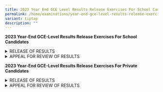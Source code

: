 ```yaml
---
title: 2023 Year End GCE Level Results Release Exercises For School Candidates
permalink: /home/examinations/year-end-gce-level-results-release-exercises/
variant: tiptap
description: ""
---
```

<p><strong>2023 Year-End GCE-Level Results Release Exercises For School Candidates</strong>
</p>
<div data-type="detailGroup" class="isomer-accordion isomer-accordion-white">
<details class="isomer-details">
<summary>RELEASE OF RESULTS</summary>
<div data-type="detailsContent" class="isomer-details-content">
<h4><strong>Release of Results</strong></h4>
<p>You are to return to your school on the day of the release of the results
to collect your results.</p>
<p></p>
<p>If you are unavailable on the day of the results release, please appoint
a proxy and inform your school in advance of the arrangement.</p>
<p></p>
<p>You may also view your examination results online via <a href="https://myexams.seab.gov.sg/" rel="noopener noreferrer nofollow" target="_blank">Candidates Portal</a> during
the specified period.</p>
<p></p>
<h4><strong>For Singpass Holders</strong></h4>
<p>If you are eligible for Singpass, you can view your examination results
online on the day of the results release, by accessing <a href="https://myexams.seab.gov.sg/" rel="noopener noreferrer nofollow" target="_blank">SEAB's Candidates Portal</a> with
your Singpass.</p>
<p></p>
<p>If you have not applied for Singpass, please visit the <a href="https://www.singpass.gov.sg/" rel="noopener noreferrer nofollow" target="_blank">Singpass website</a> to
register, activate and link your mobile phone/ token to your Singpass account.
Do note that the set up process would take up to 7 working days and if
you need to setup your Singpass immediately, you may visit any of the Singpass
counters during the office hours.</p>
<p></p>
<p>You can check the <a href="https://www.singpass.gov.sg/main/html/faq.html" rel="noopener noreferrer nofollow" target="_blank">Singpass FAQ page</a> or
contact Singpass Helpdesk at <a href="support@singpass.gov.sg" rel="noopener noreferrer nofollow" target="_blank">support@singpass.gov.sg</a>or +65 6643 0555
for Singpass-related queries.</p>
<p></p>
<p><strong>For Non-Singpass Holders</strong>
</p>
<p>You will receive a system-generated username to access the Candidates
Portal a few days before the release of the results. The username is sent
to the email address that you have provided to SEAB.</p>
<p></p>
<p><strong>Guide to accessing SEAB's Candidates Portal</strong>
</p>
<p>You should visit the page regularly to check for updates to the Candidates
Portal guide for the viewing of the results.</p>
</div>
</details>
<details class="isomer-details">
<summary>APPEAL FOR REVIEW OF RESULTS</summary>
<div data-type="detailsContent" class="isomer-details-content">
<p>You may appeal for a review of your results during the specified appeal
period through your school.</p>
<p></p>
<p>You will be notified of the appeal fee for each subject during each year's
results release exercise. All appeal fees are subject to the prevailing
GST. The appeal is for the review of the marking of the scripts and a full
clerical re-check.</p>
<p></p>
<p>Your appeal application would be submitted to SEAB for processing once
you have made the payment successfully.</p>
<p></p>
<p><strong>Note: </strong>Applications submitted after the appeal deadline
will not be provided.</p>
<p></p>
<p><strong>Appeal Outcome</strong>
</p>
<p>You will receive the appeal outcome letter through your school by the
specified deadline. No report on your performance in the examination will
be provided.</p>
<p></p>
<p>If you have any clarifications, please contact your school.</p>
</div>
</details>
</div>
<p><strong>2023 Year-End GCE-Level Results Release Exercises For Private Candidates</strong>
</p>
<div data-type="detailGroup" class="isomer-accordion isomer-accordion-white">
<details class="isomer-details">
<summary>RELEASE OF RESULTS</summary>
<div data-type="detailsContent" class="isomer-details-content">
<p>You will receive your examination certificate if you have obtained at
least one Pass grade on one or more subjects. You can refer to this <a href="https://www.seab.gov.sg/home/examinations/result-slips-examination-certificates-private-candidates" rel="noopener noreferrer nofollow" target="_blank">link</a> for
more information on the eligibility to receive an examination certificate.</p>
<p></p>
<p>Your examination certificates will be delivered via registered mail within
one (1) month from the date of the release of the results, to the address
that you had provided to SEAB.</p>
<p></p>
<p>You can also view your examination results online via <a href="https://myexams.seab.gov.sg/" rel="noopener noreferrer nofollow" target="_blank">SEAB's Candidates Portal</a> during
the specified period.</p>
<p></p>
<p><strong>For Singpass Holders</strong>
</p>
<p>If you are eligible for Singpass, you can view your examination results
online on the day of the results release, by accessing SEAB's Candidates
Portal.</p>
<p></p>
<p>You can check out the <a href="https://www.singpass.gov.sg/main/html/faq.html" rel="noopener noreferrer nofollow" target="_blank">Singpass FAQ page</a> or
contact Singpass Helpdesk at <a href="mailto:support@singpass.gov.sg" rel="noopener noreferrer nofollow" target="_blank">support@singpass.gov.sg</a>or +65
6643 0555 for Singpass-related queries.</p>
<p></p>
<p><strong>For Non-Singpass Holders</strong>
</p>
<p>You will receive a system-generated username to access the Candidates
Portal a few days before the release of the results, The username is sent
to the email address that you have provided to SEAB.</p>
<p></p>
<p><strong>Guide to accessing SEAB's Candidates Portal</strong>
</p>
<p>You should visit this page regularly to check for updates to the Candidates
Portal guide for the viewing of the results.</p>
</div>
</details>
<details class="isomer-details">
<summary>APPEAL FOR REVIEW OF RESULTS</summary>
<div data-type="detailsContent" class="isomer-details-content">
<p><strong>Appeal for Review of Results</strong>
</p>
<p>You may appeal for a review of your results during the specified appeal
period through <a href="https://myexams.seab.gov.sg/" rel="noopener noreferrer nofollow" target="_blank">SEAB's Candidates Portal</a>.</p>
<p></p>
<p>You will be notified of the appeal fee for each subject during each year's
results release exercise. All appeal fees are subject to the prevailing
GST. The appeal is for the review of the marking of the scripts and a full
clerical re-check.</p>
<p></p>
<p>Your appeal application would be submitted to SEAB for processing once
you have made the payment successfully.</p>
<p></p>
<p>You will need to make payment via either of these e-payment options:</p>
<ol data-tight="true" class="tight">
<li>
<p>PayNow</p>
</li>
<li>
<p>eNets (Credit/ Debit)</p>
</li>
</ol>
<p></p>
<p><strong>Note:</strong> Applications submitted after the appeal deadline
will not be accepted.</p>
<p></p>
<p><strong>Appeal Outcome</strong>
</p>
<p>You will receive the appeal outcome letter via email by the specified
deadline. No report on your performance in the examination will be provided.</p>
<p></p>
</div>
</details>
</div>
<p></p>